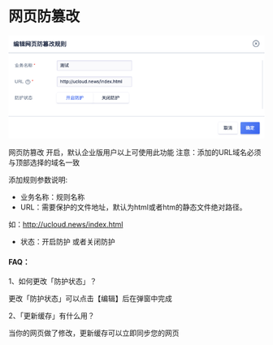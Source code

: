 

# 网页防篡改

![](../../images/opintro/waf64.png)

网页防篡改 开启，默认企业版用户以上可使用此功能 注意：添加的URL域名必须与顶部选择的域名一致

添加规则参数说明:

  - 业务名称：规则名称
  - URL：需要保护的文件地址，默认为html或者htm的静态文件绝对路径。

如：<http://ucloud.news/index.html>

  - 状态：开启防护 或者关闭防护

#### FAQ：

1、如何更改「防护状态」？

更改「防护状态」可以点击【编辑】后在弹窗中完成

2、「更新缓存」有什么用？

当你的网页做了修改，更新缓存可以立即同步您的网页


